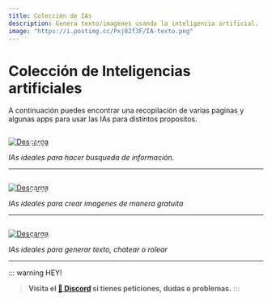 ```yaml
---
title: Colección de IAs
description: Genera texto/imagenes usando la inteligencia artificial.
image: "https://i.postimg.cc/Pxj82f3F/IA-texto.png"
---
```


# Colección de Inteligencias artificiales

A continuación puedes encontrar una recopilación de varias paginas y algunas apps para usar las IAs para distintos propositos.


<a href="/I-Artificial/ai-search">
  <div style="position: relative; padding-top: 1em">
    <p style="position: absolute; top: 4px; left: 20px; font-size: 14px; color: white; text-indent: 20px">🔎 IAs de busqueda</p>
    <img src="https://i.postimg.cc/HnDSpf2M/Mini-Descarga.png" alt="Descarga" />
  </div>
</a>

*IAs ideales para hacer busqueda de información.*

---

<a href="/I-Artificial/ai-image">
  <div style="position: relative; padding-top: 1em">
    <p style="position: absolute; top: 4px; left: 20px; font-size: 14px; color: white; text-indent: 20px">🖼️ IAs de imagenes</p>
    <img src="https://i.postimg.cc/HnDSpf2M/Mini-Descarga.png" alt="Descarga" />
  </div>
</a>

*IAs ideales para crear imagenes de manera gratuita*

---

<a href="/I-Artificial/ai-text">
  <div style="position: relative; padding-top: 1em">
    <p style="position: absolute; top: 4px; left: 20px; font-size: 14px; color: white; text-indent: 20px">✏️ IAs de texto/Chat</p>
    <img src="https://i.postimg.cc/HnDSpf2M/Mini-Descarga.png" alt="Descarga" />
  </div>
</a>

*IAs ideales para generar texto, chatear o rolear*

---

::: warning HEY!
> **Visita el [🚀 Discord](https://discord.gg/cua9Qvfvz5) si tienes peticiones, dudas o problemas.**
:::